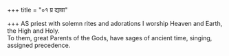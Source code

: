 +++
title = "०१ प्र द्यावा"

+++
AS priest with solemn rites and adorations I worship Heaven and Earth, the High and Holy.  
     To them, great Parents of the Gods, have sages of ancient time, singing, assigned precedence.